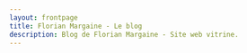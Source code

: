 ```yaml
---
layout: frontpage
title: Florian Margaine - Le blog
description: Blog de Florian Margaine - Site web vitrine.
---
```

